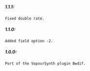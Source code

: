 ##### 1.1.1:
    Fixed double rate.

##### 1.1.0:
    Added field option -2.

##### 1.0.0:
    Port of the VapourSynth plugin Bwdif.